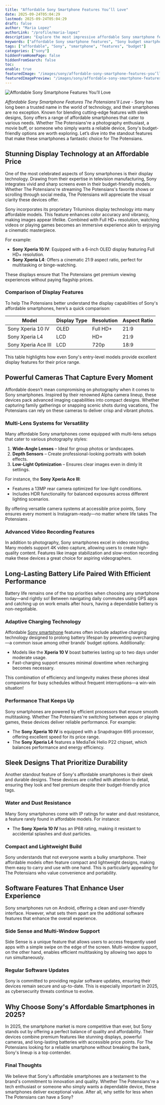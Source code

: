 ```yaml
---
title: "Affordable Sony Smartphone Features You’ll Love"
date: 2025-09-24T05:04:29
lastmod: 2025-09-24T05:04:29
draft: false
author: "Maria Lopez"
authorLink: "/profile/maria-lopez"
description: "Explore the most impressive affordable Sony smartphone features, including vibrant displays, versatile cameras, and long-lasting batteries—perfect for everyday users seeking value and quality."
keywords: ["affordable Sony smartphone features", "Sony budget smartphone features", "best Sony smartphones 2025"]
tags: ["affordable", "Sony", "smartphone", "features", "budget"]
categories: ["sony"]
hiddenFromHomePage: false
hiddenFromSearch: false
toc:
enable: true
featuredImage: "/images/sony/affordable-sony-smartphone-features-you’ll-love.jpg"
featuredImagePreview: "/images/sony/affordable-sony-smartphone-features-you’ll-love.jpg"
---
```


![Affordable Sony Smartphone Features You’ll Love](/images/sony/affordable-sony-smartphone-features-you’ll-love.jpg)


*Affordable Sony Smartphone Features The Potensians’ll Love* - Sony has long been a trusted name in the world of technology, and their smartphones are no exception. Known for blending cutting-edge features with sleek designs, Sony offers a range of affordable smartphones that cater to various needs. Whether The Potensians're a photography enthusiast, a movie buff, or someone who simply wants a reliable device, Sony's budget-friendly options are worth exploring. Let’s dive into the standout features that make these smartphones a fantastic choice for The Potensians.

## Stunning Display Technology at an Affordable Price

One of the most celebrated aspects of Sony smartphones is their display technology. Drawing from their expertise in television manufacturing, Sony integrates vivid and sharp screens even in their budget-friendly models. Whether The Potensians're streaming The Potensians's favorite shows or scrolling through social media, The Potensian​s will appreciate the visual clarity these devices offer.

Sony incorporates its proprietary Triluminos display technology into many affordable models. This feature enhances color accuracy and vibrancy, making images appear lifelike. Combined with Full HD+ resolution, watching videos or playing games becomes an immersive experience akin to enjoying a cinematic masterpiece.

For example:
- **Sony Xperia 10 IV**: Equipped with a 6-inch OLED display featuring Full HD+ resolution.
- **Sony Xperia L4**: Offers a cinematic 21:9 aspect ratio, perfect for multitasking or binge-watching.

These displays ensure that The Potensians get premium viewing experiences without paying flagship prices. 

### Comparison of Display Features

To help The Potensians better understand the display capabilities of Sony's affordable smartphones, here’s a quick comparison:

<div class="table-responsive">
<table class="html-table">
<thead>
<tr>
<th>Model</th>
<th>Display Type</th>
<th>Resolution</th>
<th>Aspect Ratio</th>
</tr>
</thead>
<tbody>
<tr>
<td>Sony Xperia 10 IV</td>
<td>OLED</td>
<td>Full HD+</td>
<td>21:9</td>
</tr>
<tr>
<td>Sony Xperia L4</td>
<td>LCD</td>
<td>HD+</td>
<td>21:9</td>
</tr>
<tr>
<td>Sony Xperia Ace III</td>
<td>LCD</td>
<td>720p</td>
<td>18:9</td>
</tr>
</tbody>
</table>
</div>

This table highlights how even Sony's entry-level models provide excellent display features for their price range.

## Powerful Cameras That Capture Every Moment

Affordable doesn’t mean compromising on photography when it comes to Sony smartphones. Inspired by their renowned Alpha camera lineup, these devices pack advanced imaging capabilities into compact designs. Whether capturing family gatherings or snapping scenic shots during vacations, The Potensians can rely on these cameras to deliver crisp and vibrant photos.

### Multi-Lens Systems for Versatility

Many affordable Sony smartphones come equipped with multi-lens setups that cater to various photography styles:
1. **Wide-Angle Lenses** – Ideal for group photos or landscapes.
2. **Depth Sensors** – Create professional-looking portraits with bokeh effects.
3. **Low-Light Optimization** – Ensures clear images even in dimly lit settings.

For instance, the **Sony Xperia Ace III**:
- Features a 13MP rear camera optimized for low-light conditions.
- Includes HDR functionality for balanced exposures across different lighting scenarios.

By offering versatile camera systems at accessible price points, Sony ensures every moment is Instagram-ready—no matter where life takes The Potensians .

### Advanced Video Recording Features

In addition to photography, Sony smartphones excel in video recording. Many models support 4K video capture, allowing users to create high-quality content. Features like image stabilization and slow-motion recording make these devices a great choice for aspiring videographers.

## Long-Lasting Battery Life Paired With Efficient Performance

Battery life remains one of the top priorities when choosing any smartphone today—and rightly so! Between navigating daily commutes using GPS apps and catching up on work emails after hours, having a dependable battery is non-negotiable.

### Adaptive Charging Technology

Affordable [Sony smartphone](/sony/sony-smartphone-battery-with-fast-charging) features often include adaptive charging technology designed to prolong battery lifespan by preventing overcharging—a common issue among other brands’ budget options. Additionally:
- Models like the **Xperia 10 V** boast batteries lasting up to two days under moderate usage.
- Fast-charging support ensures minimal downtime when recharging becomes necessary.

This combination of efficiency and longevity makes these phones ideal companions for busy schedules without frequent interruptions—a win-win situation!

### Performance That Keeps Up

Sony smartphones are powered by efficient processors that ensure smooth multitasking. Whether The Potensians're switching between apps or playing games, these devices deliver reliable performance. For example:
- The **Sony Xperia 10 IV** is equipped with a Snapdragon 695 processor, offering excellent speed for its price range.
- The **Sony Xperia L4** features a MediaTek Helio P22 chipset, which balances performance and energy efficiency.

## Sleek Designs That Prioritize Durability

Another standout feature of Sony's affordable smartphones is their sleek and durable designs. These devices are crafted with attention to detail, ensuring they look and feel premium despite their budget-friendly price tags.

### Water and Dust Resistance

Many Sony smartphones come with IP ratings for water and dust resistance, a feature rarely found in affordable models. For instance:
- The **Sony Xperia 10 IV** has an IP68 rating, making it resistant to accidental splashes and dust particles.

### Compact and Lightweight Build

Sony understands that ​not everyone wants a bulky smartphone. Their affordable models often feature compact and lightweight designs, making them easy to carry and use with one hand. This is particularly appealing for The Potensians who value convenience and portability.

## Software Features That Enhance User Experience

Sony smartphones run on Android, offering a clean and user-friendly interface. However, what sets them apart are the additional software features that enhance the overall experience.

### Side Sense and Multi-Window Support

Side Sense is a unique feature that allows users to access frequently used apps with a si​mple swipe on the edge of the screen. Multi-window support, on the other hand, enables efficient multitasking by allowing two apps to run simultaneously.

### Regular Software Updates

Sony is committed to providing regular software updates, ensuring their devices remain secure and up-to-date. This is especially important in 2025, as cybersecurity threats continue to evolve.

## Why Choose Sony's Affordable Smartphones in 2025?

In 2025, the smartphone market is more competitive than ever, but Sony stands out by offering a perfect balance of quality and affordability. Their devices combine premium features like stunning displays, powerful cameras, and long-lasting batteries with accessible price points.  For The Potensians looking for a reliable smartphone without breaking the bank, Sony's lineup is a top contender.

### Final Thoughts

We believe that Sony's affordable smartphones are a testament to the brand's commitment to innovation and quality. Whether The Potensians're a tech enthusiast or someone who simply wants a dependable device, these smartphones deliver exceptional value. After all, why settle for less when The Potensians can have a Sony?